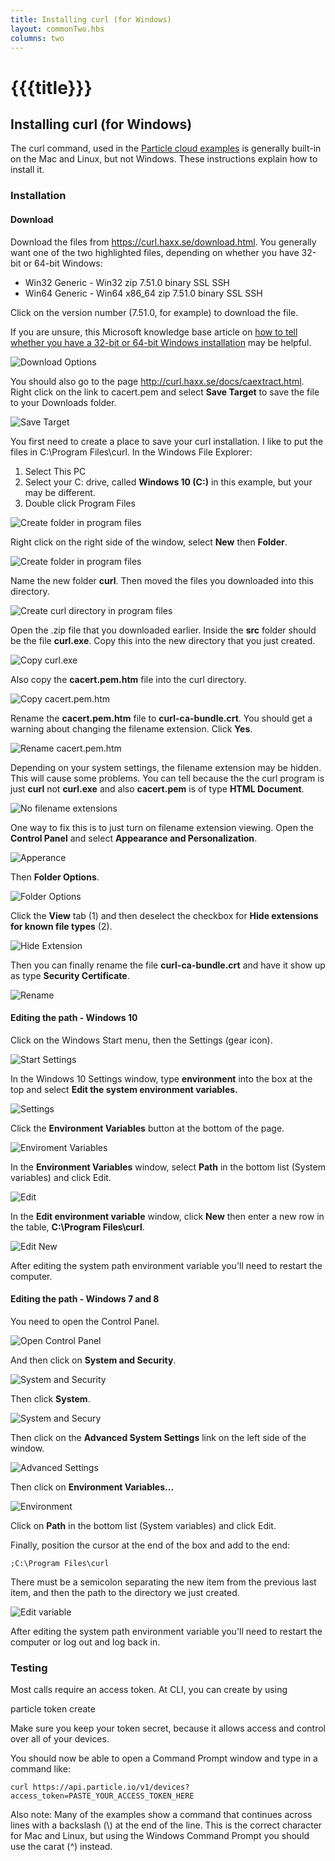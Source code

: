 ```yaml
---
title: Installing curl (for Windows)
layout: commonTwo.hbs
columns: two
---
```


# {{{title}}}
## Installing curl (for Windows)

The curl command, used in the [Particle cloud examples](/reference/api/) is generally built-in on the Mac and Linux, but not Windows. These instructions explain how to install it.

### Installation

#### Download

Download the files from <https://curl.haxx.se/download.html>. You generally want one of the two highlighted files, depending on whether you have 32-bit or 64-bit Windows:

* Win32 Generic - Win32 zip 7.51.0 binary SSL SSH
* Win64 Generic - Win64 x86\_64 zip 7.51.0 binary SSL SSH

Click on the version number (7.51.0, for example) to download the file.

If you are unsure, this Microsoft knowledge base article on [how to tell whether you have a 32-bit or 64-bit Windows installation](https://support.microsoft.com/en-us/kb/827218) may be helpful.

![Download Options](/assets/images/support/installing-curl-01download.png)

You should also go to the page <http://curl.haxx.se/docs/caextract.html>. Right click on the link to cacert.pem and select **Save Target** to save the file to your Downloads folder.

![Save Target](/assets/images/support/installing-curl-02savetarget.png)

You first need to create a place to save your curl installation. I like to put the files in C:\\Program Files\\curl. In the Windows File Explorer:

1. Select This PC
2. Select your C: drive, called **Windows 10 (C:)** in this example, but your may be different.
3. Double click Program Files

![Create folder in program files](/assets/images/support/installing-curl-10programfiles.png)

Right click on the right side of the window, select **New** then **Folder**.

![Create folder in program files](/assets/images/support/installing-curl-11newfolder.png)

Name the new folder **curl**. Then moved the files you downloaded into this directory.

![Create curl directory in program files](/assets/images/support/installing-curl-03curldir.png)

Open the .zip file that you downloaded earlier. Inside the **src** folder should be the file **curl.exe**. Copy this into the new directory that you just created.

![Copy curl.exe](/assets/images/support/installing-curl-04copy.png)

Also copy the **cacert.pem.htm** file into the curl directory.

![Copy cacert.pem.htm](/assets/images/support/installing-curl-05copy.png)

Rename the **cacert.pem.htm** file to **curl-ca-bundle.crt**. You should get a warning about changing the filename extension. Click **Yes**.

![Rename cacert.pem.htm](/assets/images/support/installing-curl-06rename.png)

Depending on your system settings, the filename extension may be hidden. This will cause some problems. You can tell because the the curl program is just **curl** not **curl.exe** and also **cacert.pem** is of type **HTML Document**.

![No filename extensions](/assets/images/support/installing-curl-07noextension.png)

One way to fix this is to just turn on filename extension viewing. Open the **Control Panel** and select **Appearance and Personalization**.

![Apperance](/assets/images/support/installing-curl-08appearance.png)

Then **Folder Options**.

![Folder Options](/assets/images/support/installing-curl-09folderoptions.png)

Click the **View** tab (1) and then deselect the checkbox for **Hide extensions for known file types** (2).

![Hide Extension](/assets/images/support/installing-curl-10hideext.png)

Then you can finally rename the file **curl-ca-bundle.crt** and have it show up as type **Security Certificate**.

![Rename](/assets/images/support/installing-curl-12rename.png)

#### Editing the path - Windows 10

Click on the Windows Start menu, then the Settings (gear icon).

![Start Settings](/assets/images/support/installing-curl-13startsettings.png)

In the Windows 10 Settings window, type **environment** into the box at the top and select **Edit the system environment variables.**

![Settings](/assets/images/support/installing-curl-14settings.png)

Click the **Environment Variables** button at the bottom of the page.

![Enviroment Variables](/assets/images/support/installing-curl-15environmentvariables.png)

In the **Environment Variables** window, select **Path** in the bottom list (System variables) and click Edit.

![Edit](/assets/images/support/installing-curl-16edit.png)

In the **Edit environment variable** window, click **New** then enter a new row in the table, **C:\\Program Files\\curl**.

![Edit New](/assets/images/support/installing-curl-17editnew.png)

After editing the system path environment variable you'll need to restart the computer.

#### Editing the path - Windows 7 and 8

You need to open the Control Panel.

![Open Control Panel](/assets/images/support/installing-curl-05controlpanel.png)

And then click on **System and Security**.

![System and Security](/assets/images/support/installing-curl-06systemandsecurity.png)

Then click **System**.

![System and Secury](/assets/images/support/installing-curl-18system.png)

Then click on the **Advanced System Settings** link on the left side of the window.

![Advanced Settings](/assets/images/support/installing-curl-08advanced.png)

Then click on **Environment Variables...**

![Environment](/assets/images/support/installing-curl-09environment.png)

Click on **Path** in the bottom list (System variables) and click Edit.

Finally, position the cursor at the end of the box and add to the end:

```
;C:\Program Files\curl

```

There must be a semicolon separating the new item from the previous last item, and then the path to the directory we just created.

![Edit variable](/assets/images/support/installing-curl-19editvar.png)

After editing the system path environment variable you'll need to restart the computer or log out and log back in.

### Testing

Most calls require an access token. At CLI, you can create by using

particle token create

Make sure you keep your token secret, because it allows access and control over all of your devices.

You should now be able to open a Command Prompt window and type in a command like:

```
curl https://api.particle.io/v1/devices?access_token=PASTE_YOUR_ACCESS_TOKEN_HERE

```

Also note: Many of the examples show a command that continues across lines with a backslash (\\) at the end of the line. This is the correct character for Mac and Linux, but using the Windows Command Prompt you should use the carat (^) instead.

